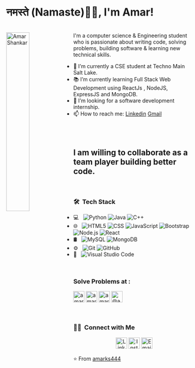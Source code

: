 ### <h1>नमस्ते (Namaste)🙏🏻, I'm Amar! </h1>
  </br>
<img align="left"  src="https://media.giphy.com/media/TlYVgOuESSHz59ttlu/giphy.gif?cid=790b7611b4fe4195dddca5f6c821324e990abd6777826b6d&rid=giphy.gif&ct=g" alt="Amar Shankar" width="35%" align="right" /> 
I'm a computer science & Engineering student who is passionate about writing code, solving problems, building software & learning new technical skills.

- 🔭 I’m currently a CSE student at Techno Main Salt Lake.
- 📚 I’m currently learning Full Stack Web Development using ReactJs , NodeJS, ExpressJS and MongoDB.
- 👯 I’m looking for a software development internship. 
- 📫 How to reach me: [Linkedin](https://www.linkedin.com/in/amar-shankar-0294b8176/) [Gmail](mailto:amarks444@gmail.com)
</br>
&nbsp; &nbsp; &nbsp;&nbsp; &nbsp; &nbsp;
</br>

<h2>I am willing to collaborate as a team player building better code. </h2>
 </br>


<h3> 🛠 &nbsp;Tech Stack</h3>

- 💻 &nbsp;
  ![Python](https://img.shields.io/badge/-Python-333333?style=flat&logo=python)
  ![Java](https://img.shields.io/badge/-Java-333333?style=flat&logo=Java&logoColor=007396)
  ![C++](https://img.shields.io/badge/-C++-333333?style=flat&logo=C%2B%2B&logoColor=00599C)
- 🌐 &nbsp;
  ![HTML5](https://img.shields.io/badge/-HTML5-333333?style=flat&logo=HTML5)
  ![CSS](https://img.shields.io/badge/-CSS-333333?style=flat&logo=CSS3&logoColor=1572B6)
  ![JavaScript](https://img.shields.io/badge/-JavaScript-333333?style=flat&logo=javascript)
  ![Bootstrap](https://img.shields.io/badge/-Bootstrap-333333?style=flat&logo=bootstrap&logoColor=563D7C)
  ![Node.js](https://img.shields.io/badge/-Node.js-333333?style=flat&logo=node.js)
  ![React](https://img.shields.io/badge/-React-333333?style=flat&logo=react)
- 🛢 &nbsp;
  ![MySQL](https://img.shields.io/badge/-MySQL-333333?style=flat&logo=mysql)
  ![MongoDB](https://img.shields.io/badge/-MongoDB-333333?style=flat&logo=mongodb)
- ⚙️ &nbsp;
  ![Git](https://img.shields.io/badge/-Git-333333?style=flat&logo=git)
  ![GitHub](https://img.shields.io/badge/-GitHub-333333?style=flat&logo=github)
- 🔧 &nbsp;
  ![Visual Studio Code](https://img.shields.io/badge/-Visual%20Studio%20Code-333333?style=flat&logo=visual-studio-code&logoColor=007ACC)


<br/>

### Solve Problems at :
<p align="left">
<a href="https://www.codechef.com/users/amarks444" target="blank"><img  src="https://img.shields.io/badge/Codechef-amarks444-5b4638?style=for-the-badge&logo=codechef" alt="amarks444" height="30"/></a>
<a href="https://www.hackerrank.com/amarks444?hr_r=1" target="blank"><img  src="https://img.shields.io/badge/HackerRank-amarks444-2ec866?style=for-the-badge&logo=hackerrank" alt="amarks444" height="30"/></a>
<a href="https://codeforces.com/profile/amarks444" target="blank"><img  src="https://img.shields.io/badge/Codeforces-amarks444-1f8acb?style=for-the-badge&logo=codeforces" alt="amarks444" height="30"/></a>
<a href="https://www.hackerearth.com/@amar386" target="blank"><img  src="https://img.shields.io/badge/HackerEarth-@amar386-2c3454?style=for-the-badge&logo=hackerearth" alt="@amar386" height="30"/></a>
	</p>
<br />


<h3> 🤝🏻 &nbsp;Connect with Me </h3>

<p align="center">
<a href="https://www.linkedin.com/in/amar-shankar-0294b8176/"><img alt="LinkedIn" src="https://img.shields.io/badge/LinkedIn-Amar%20Shankar-blue?style=flat-square&logo=linkedin" height="30"></a>
<a href="https://www.instagram.com/amarks444/"><img alt="Instagram" src="https://img.shields.io/badge/Instagram-Amar Shankar-blue?style=flat-square&logo=instagram" height="30"></a>
<a href="mailto:amarks444@gmail.com"><img alt="Email" src="https://img.shields.io/badge/Email-amarks444@gmail.com-blue?style=flat-square&logo=gmail" height="30"></a>
</p>

⭐️ From [amarks444](https://github.com/amarks444)
